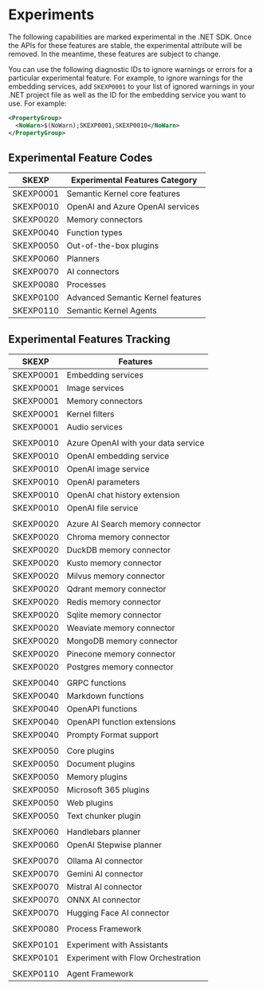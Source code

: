 # Experiments

The following capabilities are marked experimental in the .NET SDK. Once the APIs for these features are stable, the experimental attribute will be removed. In the meantime, these features are subject to change.

You can use the following diagnostic IDs to ignore warnings or errors for a particular experimental feature. For example, to ignore warnings for the embedding services, add `SKEXP0001` to your list of ignored warnings in your .NET project file as well as the ID for the embedding service you want to use. For example:

```xml
<PropertyGroup>
  <NoWarn>$(NoWarn);SKEXP0001,SKEXP0010</NoWarn>
</PropertyGroup>
```

## Experimental Feature Codes

| SKEXP​ | Experimental Features Category​​ |
|-------|--------------------------------|
| SKEXP0001 | Semantic Kernel core features |
| SKEXP0010 | OpenAI and Azure OpenAI services |
| SKEXP0020 | Memory connectors |
| SKEXP0040 | Function types |
| SKEXP0050 | Out-of-the-box plugins |
| SKEXP0060 | Planners |
| SKEXP0070 | AI connectors |
| SKEXP0080 | Processes |
| SKEXP0100 | Advanced Semantic Kernel features |
| SKEXP0110 | Semantic Kernel Agents |

## Experimental Features Tracking

| SKEXP​ | Features​​ |
|-------|----------|
| SKEXP0001 | Embedding services |
| SKEXP0001 | Image services |
| SKEXP0001 | Memory connectors |
| SKEXP0001 | Kernel filters |
| SKEXP0001 | Audio services |
| | | | | | | |
| SKEXP0010 | Azure OpenAI with your data service |
| SKEXP0010 | OpenAI embedding service |
| SKEXP0010 | OpenAI image service |
| SKEXP0010 | OpenAI parameters |
| SKEXP0010 | OpenAI chat history extension |
| SKEXP0010 | OpenAI file service |
| | | | | | | |
| SKEXP0020 | Azure AI Search memory connector |
| SKEXP0020 | Chroma memory connector |
| SKEXP0020 | DuckDB memory connector |
| SKEXP0020 | Kusto memory connector |
| SKEXP0020 | Milvus memory connector |
| SKEXP0020 | Qdrant memory connector |
| SKEXP0020 | Redis memory connector |
| SKEXP0020 | Sqlite memory connector |
| SKEXP0020 | Weaviate memory connector |
| SKEXP0020 | MongoDB memory connector |
| SKEXP0020 | Pinecone memory connector |
| SKEXP0020 | Postgres memory connector |
| | | | | | | |
| SKEXP0040 | GRPC functions |
| SKEXP0040 | Markdown functions |
| SKEXP0040 | OpenAPI functions |
| SKEXP0040 | OpenAPI function extensions |
| SKEXP0040 | Prompty Format support |
| | | | | | | |
| SKEXP0050 | Core plugins |
| SKEXP0050 | Document plugins |
| SKEXP0050 | Memory plugins |
| SKEXP0050 | Microsoft 365 plugins |
| SKEXP0050 | Web plugins |
| SKEXP0050 | Text chunker plugin |
| | | | | | | |
| SKEXP0060 | Handlebars planner |
| SKEXP0060 | OpenAI Stepwise planner |
| | | | | | | |
| SKEXP0070 | Ollama AI connector |
| SKEXP0070 | Gemini AI connector |
| SKEXP0070 | Mistral AI connector |
| SKEXP0070 | ONNX AI connector |
| SKEXP0070 | Hugging Face AI connector |
| | | | | | | |
| SKEXP0080 | Process Framework |
| | | | | | | |
| SKEXP0101 | Experiment with Assistants |
| SKEXP0101 | Experiment with Flow Orchestration |
| | | | | | | |
| SKEXP0110 | Agent Framework |